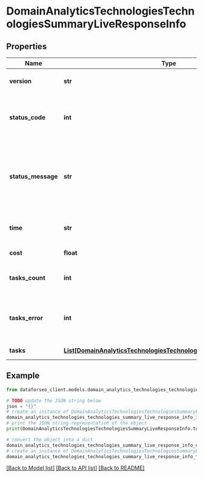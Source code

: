 # DomainAnalyticsTechnologiesTechnologiesSummaryLiveResponseInfo


## Properties

Name | Type | Description | Notes
------------ | ------------- | ------------- | -------------
**version** | **str** | the current version of the API | [optional] 
**status_code** | **int** | general status code you can find the full list of the response codes here | [optional] 
**status_message** | **str** | general informational message you can find the full list of general informational messages here | [optional] 
**time** | **str** | total execution time, seconds | [optional] 
**cost** | **float** | total tasks cost, USD | [optional] 
**tasks_count** | **int** | the number of tasks in the tasks array | [optional] 
**tasks_error** | **int** | the number of tasks in the tasks array returned with an error | [optional] 
**tasks** | [**List[DomainAnalyticsTechnologiesTechnologiesSummaryLiveTaskInfo]**](DomainAnalyticsTechnologiesTechnologiesSummaryLiveTaskInfo.md) | array of tasks | [optional] 

## Example

```python
from dataforseo_client.models.domain_analytics_technologies_technologies_summary_live_response_info import DomainAnalyticsTechnologiesTechnologiesSummaryLiveResponseInfo

# TODO update the JSON string below
json = "{}"
# create an instance of DomainAnalyticsTechnologiesTechnologiesSummaryLiveResponseInfo from a JSON string
domain_analytics_technologies_technologies_summary_live_response_info_instance = DomainAnalyticsTechnologiesTechnologiesSummaryLiveResponseInfo.from_json(json)
# print the JSON string representation of the object
print(DomainAnalyticsTechnologiesTechnologiesSummaryLiveResponseInfo.to_json())

# convert the object into a dict
domain_analytics_technologies_technologies_summary_live_response_info_dict = domain_analytics_technologies_technologies_summary_live_response_info_instance.to_dict()
# create an instance of DomainAnalyticsTechnologiesTechnologiesSummaryLiveResponseInfo from a dict
domain_analytics_technologies_technologies_summary_live_response_info_form_dict = domain_analytics_technologies_technologies_summary_live_response_info.from_dict(domain_analytics_technologies_technologies_summary_live_response_info_dict)
```
[[Back to Model list]](../README.md#documentation-for-models) [[Back to API list]](../README.md#documentation-for-api-endpoints) [[Back to README]](../README.md)


